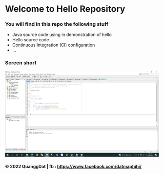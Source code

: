 # Welcome to Hello Repository

### You will find in this repo the following stuff 
* Java source code using in demonstration of hello
* Hello source code 
* Continuous Integration (CI) configuration
* ... 

### Screen short
![The Hello code](https://github.com/QuanggDat/hello/blob/main/img/Img%20Hello.png)

#### © 2022 QuanggDat | fb : https://www.facebook.com/datmaphihi/